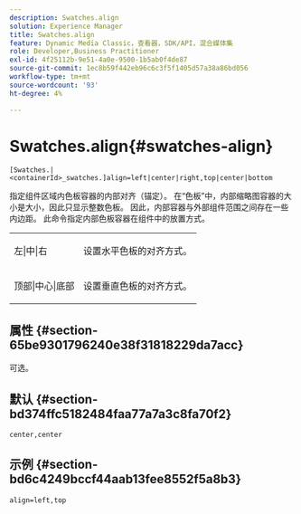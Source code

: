 ```yaml
---
description: Swatches.align
solution: Experience Manager
title: Swatches.align
feature: Dynamic Media Classic，查看器，SDK/API，混合媒体集
role: Developer,Business Practitioner
exl-id: 4f25112b-9e51-4a0e-9500-1b5ab0f4de87
source-git-commit: 1ec8b59f442eb96c6c3f5f1405d57a38a86bd056
workflow-type: tm+mt
source-wordcount: '93'
ht-degree: 4%

---
```


# Swatches.align{#swatches-align}

`[Swatches.|<containerId>_swatches.]align=left|center|right,top|center|bottom`

指定组件区域内色板容器的内部对齐（锚定）。 在“色板”中，内部缩略图容器的大小是大小，因此只显示整数色板。 因此，内部容器与外部组件范围之间存在一些内边距。 此命令指定内部色板容器在组件中的放置方式。

<table id="table_58D88FF5F83A4ABA928695B5AFF97354"> 
 <tbody> 
  <tr> 
   <td> <p> <span class="codeph"> 左|中|右</span> </p> </td> 
   <td> <p> 设置水平色板的对齐方式。 </p> </td> 
  </tr> 
  <tr> 
   <td> <p><span class="codeph"> 顶部|中心|底部</span> </p> </td> 
   <td> <p> 设置垂直色板的对齐方式。 </p> </td> 
  </tr> 
 </tbody> 
</table>

## 属性 {#section-65be9301796240e38f31818229da7acc}

可选。

## 默认 {#section-bd374ffc5182484faa77a7a3c8fa70f2}

`center,center`

## 示例 {#section-bd6c4249bccf44aab13fee8552f5a8b3}

`align=left,top`
